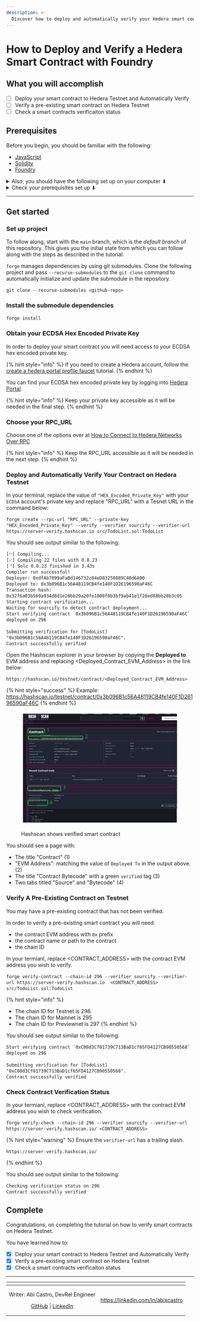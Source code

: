 ```yaml
---
description: >-
  Discover how to deploy and automatically verify your Hedera smart contract using the forge create command.
---
```


# How to Deploy and Verify a Hedera Smart Contract with Foundry

## What you will accomplish
* [ ] Deploy your smart contract to Hedera Testnet and Automatically Verify
* [ ] Verify a pre-existing smart contract on Hedera Testnet
* [ ] Check a smart contracts verificaiton status

## Prerequisites

Before you begin, you should be familiar with the following:

* [JavaScript](https://developer.mozilla.org/en-US/docs/Web/JavaScript)
* [Solidity](https://docs.soliditylang.org/en/latest/)
* [Foundry](https://book.getfoundry.sh/)

<details>

<summary>Also, you should have the following set up on your computer ⬇ </summary>


* [x] `git` installed
    * Minimum version: 2.37
    * Recommended: [Install Git (Github)](https://github.com/git-guides/install-git)
* [x] A code editor or IDE
    * Recommended: [VS Code. Install VS Code (Visual Studio)](https://code.visualstudio.com/docs/setup/setup-overview)
* [x] NodeJs + npm installed
    * Minimum version of NodeJs: 18
    * Minimum version of npm: 9.5
    * Recommended for Linux & Mac: [nvm](https://github.com/nvm-sh/nvm)
    * Recommended for Windows: [nvm-windows](https://github.com/coreybutler/nvm-windows)
* [x] foundry `forge` and `cast` installed
    * `forge` Minimum version: 0.2.0
    * `cast` Minimum version: 0.2.0

</details>

<details>

<summary>Check your prerequisites set up ⬇ </summary>

Open your terminal, and enter the following commands.

```shell
git --version
code --version
node --version
npm --version
forge --version
cast --version
```

Each of these commands should output some text that includes a version number, for example:

```text
git --version
git version 2.39.2 (Apple Git-143)

code --version
1.81.1
6c3e3dba23e8fadc360aed75ce363ba185c49794
arm64

node --version
v20.6.1

npm --version
9.8.1

forge --version
0.2.0 (6fcbbd8 2023-12-15T00:29:51.472038000Z)

cast --version
0.2.0 (6fcbbd8 2023-12-15T00:29:51.851258000Z)

```
If the output contains text similar to `command not found`, please install that item.

</details>

***

## Get started

### Set up project

To follow along, start with the `main` branch,
which is the _default branch_ of this repository.
This gives you the initial state from which you can follow along
with the steps as described in the tutorial.

`forge` manages dependencies by using git submodules. Clone the following project and pass `--recurse-submodules` to the `git clone` command to automatically initialize and update the submodule in the repository.

```shell
git clone --recurse-submodules <github-repo>
```

### Install the submodule dependencies

```shell
forge install
```

### Obtain your ECDSA Hex Encoded Private Key

In order to deploy your smart contract you will need access to your ECDSA hex encoded private key. 

{% hint style="info" %}
If you need to create a Hedera account, follow the [create a hedera portal profile faucet](https://docs.hedera.com/hedera/getting-started/introduction#create-hedera-portal-profile-faucet) tutorial.
{% endhint %}

You can find your ECDSA hex encoded private key by logging into [Hedera Portal](https://portal.hedera.com).

{% hint style="info" %}
Keep your private key accessible as it will be needed in the final step.
{% endhint %}

### Choose your RPC_URL

Choose one of the options over at [How to Connect to Hedera Networks Over RPC](https://docs.hedera.com/hedera/tutorials/more-tutorials/json-rpc-connections)


{% hint style="info" %}
Keep the RPC_URL accessible as it will be needed in the next step.
{% endhint %}

### Deploy and Automatically Verify Your Contract on Hedera Testnet

In your terminal, replace the value of `"HEX_Encoded_Private_Key"` with your `ECDSA` account's private key and replace "RPC_URL" with a Tesnet URL in the command below:

```shell
forge create --rpc-url "RPC_URL" --private-key "HEX_Encoded_Private_Key" --verify --verifier sourcify --verifier-url https://server-verify.hashscan.io src/TodoList.sol:TodoList
```

You should see output similar to the following:

```text
[⠒] Compiling...
[⠔] Compiling 22 files with 0.8.23
[⠘] Solc 0.8.23 finished in 3.43s
Compiler run successful!
Deployer: 0xdfAb7899aFaBd146732c84eD83250889C40d6A00
Deployed to: 0x3b096B1c56A48119CB4fe140F1D26196590aF46C
Transaction hash: 0x32f6a03b569a934d8d1e20bb29a20fe1008f0b3bf9ab41e1f26ed88bb28b3c05
Starting contract verification...
Waiting for sourcify to detect contract deployment...
Start verifying contract `0x3b096B1c56A48119CB4fe140F1D26196590aF46C` deployed on 296

Submitting verification for [TodoList] "0x3b096B1c56A48119CB4fe140F1D26196590aF46C".
Contract successfully verified
```

Open the Hashscan explorer in your browser by
copying the **Deployed to** EVM address and replacing <Deployed_Contract_EVM_Address> in the link below:

```text
https://hashscan.io/testnet/contract/<Deployed_Contract_EVM_Address>
```

{% hint style="success" %}
Example: https://hashscan.io/testnet/contract/0x3b096B1c56A48119CB4fe140F1D26196590aF46C
{% endhint %}

<figure><img src="../../../.gitbook/assets/contract-verified-foundry.svg" alt="Hashscan explorer showing TodoList.sol is verified."><figcaption><p>Hashscan shows verified smart contract</p></figcaption></figure>

You should see a page with:

* The title "Contract" (1)
* "EVM Address": matching the value of `Deployed To` in the output above. (2)
* The title "Contract Bytecode" with a green `verified` tag (3)
* Two tabs titled "Source" and "Bytecode" (4)

### Verify A Pre-Existing Contract on Testnet

You may have a pre-existing contract that has not been verified.

In order to verify a pre-existing smart contract you will need:

* the contract EVM address with `0x` prefix
* the contract name or path to the contract
* the chain ID

In your termianl, replace <CONTRACT_ADDRESS> with the contract EVM address you wish to verify.

```shell
forge verify-contract --chain-id 296 --verifier sourcify --verifier-url https://server-verify.hashscan.io  <CONTRACT_ADDRESS> src/TodoList.sol:TodoList 
```

{% hint style="info" %}
- The chain ID for Testnet is 296. 
- The chain ID for Mainnet is 295
- The chain ID for Previewnet is 297
{% endhint %}

You should see output similar to the following:

```text
Start verifying contract `0xC08d3Cf01739C713BaD1cf65FD4127CB90550568` deployed on 296

Submitting verification for [TodoList] "0xC08d3Cf01739C713BaD1cf65FD4127CB90550568".
Contract successfully verified
```

### Check Contract Verification Status

In your termianl, replace <CONTRACT_ADDRESS> with the contract EVM address you wish to check verification.

```shell
forge verify-check --chain-id 296 --verifier sourcify --verifier-url https://server-verify.hashscan.io/ <CONTRACT_ADDRESS>
```

{% hint style="warning" %}
Ensure the `verifier-url` has a trailing slash. 

```
https://server-verify.hashscan.io/
```
{% endhint %}

You should see output similar to the following:

```text
Checking verification status on 296
Contract successfully verified
```

## Complete

Congratulations, on completing the tutorial on how to verify smart contracts on Hedera Testnet.

You have learned how to:
* [x] Deploy your smart contract to Hedera Testnet and Automatically Verify
* [x] Verify a pre-existing smart contract on Hedera Testnet
* [x] Check a smart contracts verificaiton status

***

<table data-card-size="large" data-view="cards"><thead><tr><th align="center"></th><th data-hidden data-card-target data-type="content-ref"></th></tr></thead><tbody><tr><td align="center"><p>Writer: Abi Castro, DevRel Engineer</p><p><a href="https://github.com/a-ridley">GitHub</a> | <a href="https://linkedin.com/in/abixcastro">LinkedIn</a></p></td><td><a href="https://linkedin.com/in/abixcastro">https://linkedin.com/in/abixcastro</a></td></tr></tbody></table>